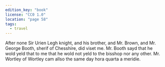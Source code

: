 ```yaml
---
edition_key: "book"
license: "CC0 1.0"
location: "page 58"
tags:
  - travel
---
```

After none Sir Urien Legh
knight, and his brother, and Mr. Brown, and Mr. George Booth,
sherif of Chesshire, did viset me. Mr. Booth sayd that he wold
yeld that to me that he wold not yeld to the bisshop nor any
other. Mr. Wortley of Wortley cam allso the same day hora
quarta a meridie.
